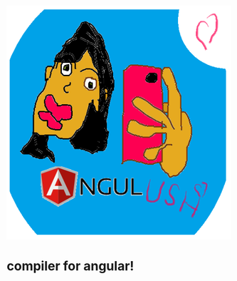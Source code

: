 

![alt tag](https://github.com/yeoni8/angulush/blob/master/logo.png?raw=true)

<h1>
compiler for angular!
</h1>